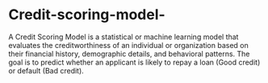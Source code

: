 # Credit-scoring-model-
A Credit Scoring Model is a statistical or machine learning model that evaluates the creditworthiness of an individual or organization based on their financial history, demographic details, and behavioral patterns. The goal is to predict whether an applicant is likely to repay a loan (Good credit) or default (Bad credit).
